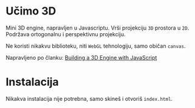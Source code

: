 # Učimo 3D

Mini 3D engine, napravljen u Javascriptu. Vrši projekciju `3D` prostora u `2D`. Podržava ortogonalnu i perspektivnu projekciju.

Ne koristi nikakvu biblioteku, niti `WebGL` tehnologiju, samo običan `canvas`.

Napravljeno po članku: [Building a 3D Engine with JavaScript](https://www.sitepoint.com/building-3d-engine-javascript/)

# Instalacija

Nikakva instalacija nije potrebna, samo skineš i otvoriš `index.html`.
